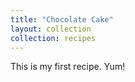 ```yaml
---
title: "Chocolate Cake"
layout: collection
collection: recipes
---
```

This is my first recipe. Yum!
